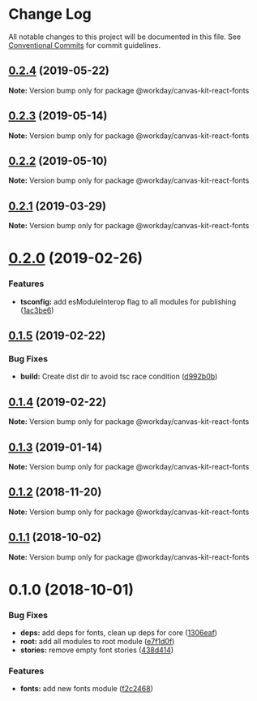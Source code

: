 # Change Log

All notable changes to this project will be documented in this file.
See [Conventional Commits](https://conventionalcommits.org) for commit guidelines.

## [0.2.4](https://ghe.megaleo.com/design/canvas-kit-react/tree/master/modules/canvas-kit-react-fonts/compare/@workday/canvas-kit-react-fonts@0.2.3...@workday/canvas-kit-react-fonts@0.2.4) (2019-05-22)

**Note:** Version bump only for package @workday/canvas-kit-react-fonts





## [0.2.3](https://ghe.megaleo.com/design/canvas-kit-react/tree/master/modules/canvas-kit-react-fonts/compare/@workday/canvas-kit-react-fonts@0.2.2...@workday/canvas-kit-react-fonts@0.2.3) (2019-05-14)

**Note:** Version bump only for package @workday/canvas-kit-react-fonts





## [0.2.2](https://ghe.megaleo.com/design/canvas-kit-react/tree/master/modules/canvas-kit-react-fonts/compare/@workday/canvas-kit-react-fonts@0.2.1...@workday/canvas-kit-react-fonts@0.2.2) (2019-05-10)

**Note:** Version bump only for package @workday/canvas-kit-react-fonts





## [0.2.1](https://ghe.megaleo.com/design/canvas-kit-react/tree/master/modules/canvas-kit-react-fonts/compare/@workday/canvas-kit-react-fonts@0.2.0...@workday/canvas-kit-react-fonts@0.2.1) (2019-03-29)

**Note:** Version bump only for package @workday/canvas-kit-react-fonts





<a name="0.2.0"></a>
# [0.2.0](https://ghe.megaleo.com/design/canvas-kit-react/tree/master/modules/canvas-kit-react-fonts/compare/@workday/canvas-kit-react-fonts@0.1.5...@workday/canvas-kit-react-fonts@0.2.0) (2019-02-26)


### Features

* **tsconfig:** add esModuleInterop flag to all modules for publishing ([1ac3be6](https://ghe.megaleo.com/design/canvas-kit-react/tree/master/modules/canvas-kit-react-fonts/commits/1ac3be6))




<a name="0.1.5"></a>
## [0.1.5](https://ghe.megaleo.com/design/canvas-kit-react/tree/master/modules/canvas-kit-react-fonts/compare/@workday/canvas-kit-react-fonts@0.1.4...@workday/canvas-kit-react-fonts@0.1.5) (2019-02-22)


### Bug Fixes

* **build:** Create dist dir to avoid tsc race condition ([d992b0b](https://ghe.megaleo.com/design/canvas-kit-react/tree/master/modules/canvas-kit-react-fonts/commits/d992b0b))




<a name="0.1.4"></a>
## [0.1.4](https://ghe.megaleo.com/design/canvas-kit-react/tree/master/modules/canvas-kit-react-fonts/compare/@workday/canvas-kit-react-fonts@0.1.3...@workday/canvas-kit-react-fonts@0.1.4) (2019-02-22)




**Note:** Version bump only for package @workday/canvas-kit-react-fonts

<a name="0.1.3"></a>
## [0.1.3](https://ghe.megaleo.com/design/canvas-kit-react/tree/master/modules/canvas-kit-react-fonts/compare/@workday/canvas-kit-react-fonts@0.1.2...@workday/canvas-kit-react-fonts@0.1.3) (2019-01-14)




**Note:** Version bump only for package @workday/canvas-kit-react-fonts

<a name="0.1.2"></a>
## [0.1.2](https://ghe.megaleo.com/design/canvas-kit-react/tree/master/modules/canvas-kit-react-fonts/compare/@workday/canvas-kit-react-fonts@0.1.1...@workday/canvas-kit-react-fonts@0.1.2) (2018-11-20)




**Note:** Version bump only for package @workday/canvas-kit-react-fonts

<a name="0.1.1"></a>
## [0.1.1](https://ghe.megaleo.com/design/canvas-kit-react/tree/master/modules/canvas-kit-react-fonts/compare/@workday/canvas-kit-react-fonts@0.1.0...@workday/canvas-kit-react-fonts@0.1.1) (2018-10-02)




**Note:** Version bump only for package @workday/canvas-kit-react-fonts

<a name="0.1.0"></a>
# 0.1.0 (2018-10-01)


### Bug Fixes

* **deps:** add deps for fonts, clean up deps for core ([1306eaf](https://ghe.megaleo.com/design/canvas-kit-react/tree/master/modules/canvas-kit-react-fonts/commits/1306eaf))
* **root:** add all modules to root module ([e7f1d0f](https://ghe.megaleo.com/design/canvas-kit-react/tree/master/modules/canvas-kit-react-fonts/commits/e7f1d0f))
* **stories:** remove empty font stories ([438d414](https://ghe.megaleo.com/design/canvas-kit-react/tree/master/modules/canvas-kit-react-fonts/commits/438d414))


### Features

* **fonts:** add new fonts module ([f2c2468](https://ghe.megaleo.com/design/canvas-kit-react/tree/master/modules/canvas-kit-react-fonts/commits/f2c2468))
